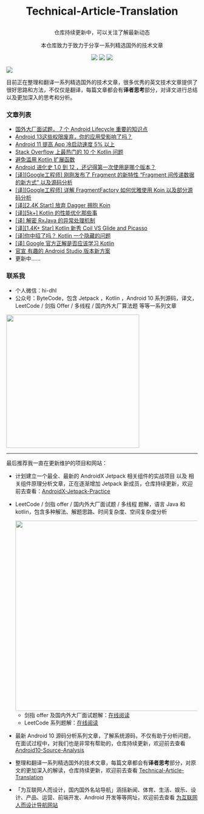 # <p align="center"> Technical-Article-Translation </p>

<p align="center"> 仓库持续更新中，可以关注了解最新动态</p>
<p align="center"> 本仓库致力于致力于分享一系列精选国外的技术文章 </p>

<p align="center">
<a href="https://github.com/hi-dhl"><img src="https://img.shields.io/badge/GitHub-HiDhl-4BC51D.svg?style=flat"></a> <img src="https://img.shields.io/badge/language-Java | Kotlin-orange.svg"/> <img src="https://img.shields.io/badge/platform-android-lightgrey.svg"/>
</p>

![](media/15920462007771.jpg)


目前正在整理和翻译一系列精选国外的技术文章，很多优秀的英文技术文章提供了很好思路和方法，不仅仅是翻译，每篇文章都会有**译者思考**部分，对译文进行总结以及更加深入的思考和分析。

### 文章列表

* [国外大厂面试题， 7 个 Android Lifecycle 重要的知识点](https://mp.weixin.qq.com/s/oN4CTWCnEWSc2yf2BG6dew)
* [Android 13这些权限废弃，你的应用受影响了吗？](https://mp.weixin.qq.com/s/t_E6kOU2jTJ82pcJ7ZkdMA)
* [Android 11 提高 App 冷启动速度 5% 以上](https://mp.weixin.qq.com/s/rRa-EBAgFENurfVfYCrUbA)
* [Stack Overflow 上最热门的 10 个 Kotlin 问题](https://mp.weixin.qq.com/s/rRa-EBAgFENurfVfYCrUbA)
* [避免滥用 Kotlin 扩展函数](https://mp.weixin.qq.com/s/M-aGnXbldIKJX78SdqAHCQ)
* [Android 进化史 1.0 到 12 ，还记得第一次使用是哪个版本？](https://mp.weixin.qq.com/s/nQO6ba7yJ6e_cBhmdn8M8g)
* [[译][Google工程师] 刚刚发布了 Fragment 的新特性 “Fragment 间传递数据的新方式” 以及源码分析](https://juejin.im/post/5eb58da05188256d6d6bb248) 
* [[译][Google工程师] 详解 FragmentFactory 如何优雅使用 Koin 以及部分源码分析](https://juejin.im/post/5ecb16f1f265da76fb0c3967)
* [[译][2.4K Start] 放弃 Dagger 拥抱 Koin](https://juejin.im/post/5ebc1eb8e51d454dcf45744e?utm_source=gold_browser_extension)
* [[译][5k+] Kotlin 的性能优化那些事](https://juejin.im/post/5ec0f3afe51d454db11f8a94#heading-7)
* [[译] 解密 RxJava 的异常处理机制](https://juejin.im/post/5ecc10626fb9a047e25d5aac)
* [[译][1.4K+ Star] Kotlin 新秀 Coil VS Glide and Picasso](https://juejin.im/post/5edd1f5ae51d45789e0d9a22)
* [[译]你中招了吗？ Kotlin 一个隐藏的问题](https://juejin.im/post/6856954554718617614)
* [[译] Google 官方正解是否应该学习 Kotlin](https://juejin.im/post/6892313806379155464)
* [官宣 有趣的 Android Studio 版本新方案](https://juejin.cn/post/6902296472692686861)
* 更新中......

### 联系我

* 个人微信：hi-dhl
* 公众号：ByteCode，包含 Jetpack ，Kotlin ，Android 10 系列源码，译文，LeetCode / 剑指 Offer / 多线程 / 国内外大厂算法题 等等一系列文章

<img src='http://cdn.51git.cn/2020-10-20-151047.png' width = 350px/>

---

最后推荐我一直在更新维护的项目和网站：

* 计划建立一个最全、最新的 AndroidX Jetpack 相关组件的实战项目 以及 相关组件原理分析文章，正在逐渐增加 Jetpack 新成员，仓库持续更新，欢迎前去查看：[AndroidX-Jetpack-Practice](https://github.com/hi-dhl/AndroidX-Jetpack-Practice)

* LeetCode / 剑指 offer / 国内外大厂面试题 / 多线程 题解，语言 Java 和 kotlin，包含多种解法、解题思路、时间复杂度、空间复杂度分析<br/>

    <image src="http://cdn.51git.cn/2020-10-04-16017884626310.jpg" width = "500px"/>
  
    * 剑指 offer 及国内外大厂面试题解：[在线阅读](https://offer.hi-dhl.com)
    * LeetCode 系列题解：[在线阅读](https://leetcode.hi-dhl.com)

* 最新 Android 10 源码分析系列文章，了解系统源码，不仅有助于分析问题，在面试过程中，对我们也是非常有帮助的，仓库持续更新，欢迎前去查看 [Android10-Source-Analysis](https://github.com/hi-dhl/Android10-Source-Analysis)

* 整理和翻译一系列精选国外的技术文章，每篇文章都会有**译者思考**部分，对原文的更加深入的解读，仓库持续更新，欢迎前去查看 [Technical-Article-Translation](https://github.com/hi-dhl/Technical-Article-Translation)

* 「为互联网人而设计，国内国外名站导航」涵括新闻、体育、生活、娱乐、设计、产品、运营、前端开发、Android 开发等等网址，欢迎前去查看 [为互联网人而设计导航网站](https://site.51git.cn)

